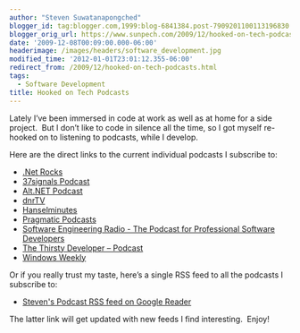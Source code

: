 ```yaml
---
author: "Steven Suwatanapongched"
blogger_id: tag:blogger.com,1999:blog-6841384.post-7909201100113196830
blogger_orig_url: https://www.sunpech.com/2009/12/hooked-on-tech-podcasts.html
date: '2009-12-08T00:09:00.000-06:00'
headerimage: /images/headers/software_development.jpg
modified_time: '2012-01-01T23:01:12.355-06:00'
redirect_from: /2009/12/hooked-on-tech-podcasts.html
tags:
  - Software Development
title: Hooked on Tech Podcasts
---
```



Lately I’ve been immersed in code at work as well as at home for a side project.&#160; But I don’t like to code in silence all the time, so I got myself re-hooked on to listening to podcasts, while I develop.

Here are the direct links to the current individual podcasts I subscribe to:

<ul>   
  <li><a href="https://feeds.feedburner.com/netRocksFullMp3Downloads" target="_blank" rel="noopener noreferrer">.Net Rocks</a></li>    
  <li><a href="https://feeds.feedburner.com/37signals_podcast" target="_blank" rel="noopener noreferrer">37signals Podcast</a></li>    
  <li><a href="https://feeds.feedburner.com/altnetpodcast" target="_blank" rel="noopener noreferrer">Alt.NET Podcast</a></li>    
  <li><a href="https://feeds.feedburner.com/DnrtvWmv" target="_blank" rel="noopener noreferrer">dnrTV</a></li>
  <li><a href="https://feeds.feedburner.com/HanselminutesCompleteMP3" target="_blank" rel="noopener noreferrer">Hanselminutes</a></li>    
  <li><a href="https://pragprog.com/podcasts/feed.rss" target="_blank" rel="noopener noreferrer">Pragmatic Podcasts</a></li>    
  <li><a href="https://se-radio.net/rss" target="_blank" rel="noopener noreferrer">Software Engineering Radio - The Podcast for Professional Software Developers</a></li>    
  <li><a href="https://feeds.feedburner.com/ThirstyDeveloperPodcast" target="_blank" rel="noopener noreferrer">The Thirsty Developer – Podcast</a></li>    
  <li><a href="https://leoville.tv/podcasts/ww.xml" target="_blank" rel="noopener noreferrer">Windows Weekly</a></li>
</ul>

Or if you really trust my taste, here’s a single RSS feed to all the podcasts I subscribe to:

<ul>
  <li><a href="https://www.google.com/reader/public/atom/user%2F16938590580940313293%2Flabel%2FPodcasts" target="_blank" rel="noopener noreferrer">Steven's Podcast RSS feed on Google Reader</a></li>
</ul>

The latter link will get updated with new feeds I find interesting.&#160; Enjoy!
